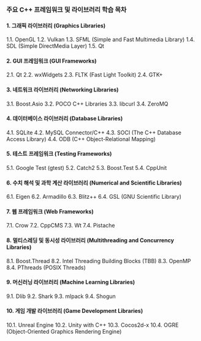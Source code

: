 ### 주요 C++ 프레임워크 및 라이브러리 학습 목차

#### 1. 그래픽 라이브러리 (Graphics Libraries)
1.1. OpenGL
1.2. Vulkan
1.3. SFML (Simple and Fast Multimedia Library)
1.4. SDL (Simple DirectMedia Layer)
1.5. Qt

#### 2. GUI 프레임워크 (GUI Frameworks)
2.1. Qt
2.2. wxWidgets
2.3. FLTK (Fast Light Toolkit)
2.4. GTK+

#### 3. 네트워크 라이브러리 (Networking Libraries)
3.1. Boost.Asio
3.2. POCO C++ Libraries
3.3. libcurl
3.4. ZeroMQ

#### 4. 데이터베이스 라이브러리 (Database Libraries)
4.1. SQLite
4.2. MySQL Connector/C++
4.3. SOCI (The C++ Database Access Library)
4.4. ODB (C++ Object-Relational Mapping)

#### 5. 테스트 프레임워크 (Testing Frameworks)
5.1. Google Test (gtest)
5.2. Catch2
5.3. Boost.Test
5.4. CppUnit

#### 6. 수치 해석 및 과학 계산 라이브러리 (Numerical and Scientific Libraries)
6.1. Eigen
6.2. Armadillo
6.3. Blitz++
6.4. GSL (GNU Scientific Library)

#### 7. 웹 프레임워크 (Web Frameworks)
7.1. Crow
7.2. CppCMS
7.3. Wt
7.4. Pistache

#### 8. 멀티스레딩 및 동시성 라이브러리 (Multithreading and Concurrency Libraries)
8.1. Boost.Thread
8.2. Intel Threading Building Blocks (TBB)
8.3. OpenMP
8.4. PThreads (POSIX Threads)

#### 9. 머신러닝 라이브러리 (Machine Learning Libraries)
9.1. Dlib
9.2. Shark
9.3. mlpack
9.4. Shogun

#### 10. 게임 개발 라이브러리 (Game Development Libraries)
10.1. Unreal Engine
10.2. Unity with C++
10.3. Cocos2d-x
10.4. OGRE (Object-Oriented Graphics Rendering Engine)

